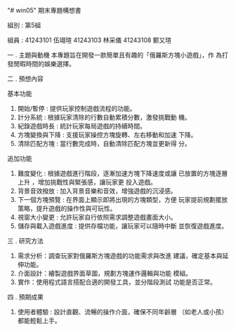 "# win05" 
期末專題構想書 

組別 :  第5組 

組員 :  41243101 伍翊瑄 41243103 林采儀 41243108 鄭又瑄 

一 . 主題與動機 
本專題旨在開發一款簡單且有趣的「俄羅斯方塊小遊戲」，作
為打發閒暇時間的娛樂選擇。 

二 . 預想內容 

基本功能 
1. 開始/暫停 : 提供玩家控制遊戲流程的功能。 
2. 計分系統 : 根據玩家清除的行數自動累積分數，激發挑戰動
機。  
3. 紀錄遊戲時長 : 統計玩家每局遊戲的持續時間。  
4. 方塊變換與下降 : 支援玩家操控方塊旋轉、左右移動和加速
下降。  
5. 清除匹配方塊 : 當行數完成時，自動清除匹配方塊並更新得
分。 

追加功能 
1. 難度變化 : 根據遊戲進行階段，逐漸加速方塊下降速度或讓
已放置的方塊逐層上升 ，增加挑戰性與緊張感，讓玩家更
投入遊戲。 
2. 背景音效撥放 : 加入背景音樂和音效，增強遊戲的沉浸感。 
3. 下一個方塊預覽 : 在界面上顯示即將出現的方塊類型，方便
玩家提前規劃擺放策略，提升遊戲的操作性與可玩性。 
4. 視窗大小變更 : 允許玩家自行依照需求調整遊戲畫面大小。 
5. 儲存與載入遊戲進度 : 提供存檔功能，讓玩家可以隨時中斷
並恢復遊戲進度。

三 . 研究方法 
1. 需求分析：調查玩家對俄羅斯方塊遊戲的功能需求與改進
建議，確定基本與延伸功能。 
2. 介面設計：繪製遊戲界面草圖，規劃方塊運作邏輯與功能
模組。 
3. 實作：使用程式語言搭配合適的開發工具，並分階段測試
功能是否正常。

四 . 預期成果 
1.  使用者體驗 : 設計直觀、流暢的操作介面，確保不同年齡層
（如老人或小孩）都能輕鬆上手。
